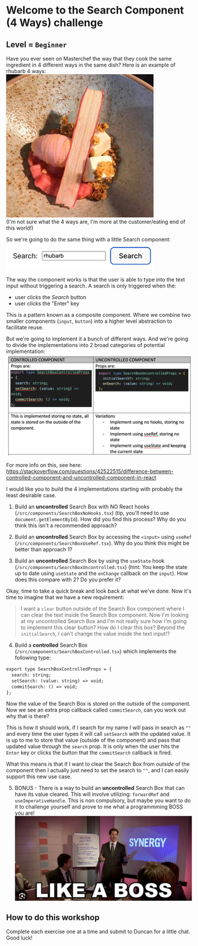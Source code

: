 # Welcome to the Search Component (4 Ways) challenge

## Level = `Beginner`

Have you ever seen on Masterchef the way that they cook the same ingredient in 4 different ways in the same dish? Here is an example of rhubarb 4 ways:\
<img src="image.png" width="400">\
(I'm not sure what the 4 ways are, I'm more at the customer/eating end of this world!)

So we're going to do the same thing with a little Search component:\
<img src="image-1.png" width="400">

The way the component works is that the user is able to type into the text input without triggering a search. A search is only triggered when the:

- user clicks the _Search_ button
- user clicks the "Enter" key

This is a pattern known as a composite component. Where we combine two smaller components (`input`, `button`) into a higher level abstraction to facilitate reuse.

But we're going to implement it a bunch of different ways. And we're going to divide the implementations into 2 broad categories of potential implementation:
![alt text](image-4.png)

For more info on this, see here:\
https://stackoverflow.com/questions/42522515/difference-between-controlled-component-and-uncontrolled-component-in-react

I would like you to build the 4 implementations starting with probably the least desirable case.

1. Build an **uncontrolled** Search Box with NO React hooks (`/src/components/SearchBoxNoHooks.tsx`) (tip, you'll need to use `document.getElementById`). How did you find this process? Why do you think this isn't a recommended approach?

2. Build an **uncontrolled** Search Box by accessing the `<input>` using `useRef` (`/src/components/SearchBoxUseRef.tsx`). Why do you think this might be better than approach 1?

3. Build an **uncontrolled** Search Box by using the `useState` hook (`/src/components/SearchBoxUncontrolled.tsx`) (hint: You keep the state up to date using `useState` and the `onChange` callback on the `input`). How does this compare with 2? Do you prefer it?

Okay, time to take a quick break and look back at what we've done. Now it's time to imagine that we have a new requirement:

> I want a `clear` button outside of the Search Box component where I can clear the text inside the Search Box component. Now I'm looking at my uncontrolled Search Box and I'm not really sure how I'm going to implement this clear button? How do I clear this box? Beyond the `initialSearch`, I can't change the value inside the text input!?

4. Build a **controlled** Search Box (`/src/components/SearchBoxControlled.tsx`) which implements the following type:

```
export type SearchBoxControlledProps = {
  search: string;
  setSearch: (value: string) => void;
  commitSearch: () => void;
};
```

Now the value of the Search Box is stored on the outside of the component. Now we see an extra prop callback called `commitSearch`, can you work out why that is there?

This is how it should work, if I search for my name I will pass in search as `""` and every time the user types it will call `setSearch` with the updated value. It is up to me to store that value (outside of the component) and pass that updated value through the `search` prop. It is only when the user hits the `Enter` key or clicks the button that the `commitSearch` callback is fired.

What this means is that if I want to clear the Search Box from _outside_ of the component then I actually just need to set the search to `""`, and I can easily support this new use case.

5. BONUS - There is a way to build an **uncontrolled** Search Box that can have its value cleared. This will involve utilizing:
   `forwardRef` and `useImperativeHandle`. This is non compulsory, but maybe you want to do it to challenge yourself and prove to me what a programmming BOSS you are!\
   <img src="image-3.png" width="600">

## How to do this workshop

Complete each exercise one at a time and submit to Duncan for a little chat. Good luck!
